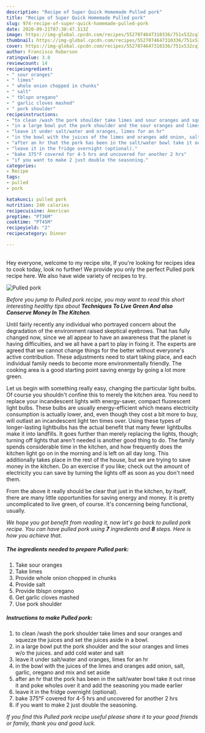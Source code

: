 ```yaml
---
description: "Recipe of Super Quick Homemade Pulled pork"
title: "Recipe of Super Quick Homemade Pulled pork"
slug: 974-recipe-of-super-quick-homemade-pulled-pork
date: 2020-09-21T07:38:47.513Z
image: https://img-global.cpcdn.com/recipes/5527074647310336/751x532cq70/pulled-pork-recipe-main-photo.jpg
thumbnail: https://img-global.cpcdn.com/recipes/5527074647310336/751x532cq70/pulled-pork-recipe-main-photo.jpg
cover: https://img-global.cpcdn.com/recipes/5527074647310336/751x532cq70/pulled-pork-recipe-main-photo.jpg
author: Francisco Roberson
ratingvalue: 3.8
reviewcount: 14
recipeingredient:
- " sour oranges"
- " limes"
- " whole onion chopped in chunks"
- " salt"
- " tblspn oregano"
- " garlic cloves mashed"
- " pork shoulder"
recipeinstructions:
- "to clean /wash the pork shoulder take limes and sour oranges and squezze the juices and set the juices aside in a bowl."
- "in a large bowl put the pork shoulder and the sour oranges and limes w/o the juices. and add cold water and salt"
- "leave it under salt/water and oranges, limes for an hr"
- "in the bowl with the juices of the limes and oranges add onion, salt, garlic, oregano and mix and set aside"
- "after an hr that the pork has been in the salt/water bowl take it out rinse it and poke wholes over it and add the seasoning you made earlier"
- "leave it in the fridge overnight (optional)."
- "bake 375°F covered for 4-5 hrs and uncovered for another 2 hrs"
- "if you want to make 2 just double the seasoning."
categories:
- Recipe
tags:
- pulled
- pork

katakunci: pulled pork 
nutrition: 240 calories
recipecuisine: American
preptime: "PT36M"
cooktime: "PT45M"
recipeyield: "2"
recipecategory: Dinner

---
```

<br>
Hey everyone, welcome to my recipe site, If you're looking for recipes idea to cook today, look no further! We provide you only the perfect Pulled pork recipe here. We also have wide variety of recipes to try.
<br>


![Pulled pork](https://img-global.cpcdn.com/recipes/5527074647310336/751x532cq70/pulled-pork-recipe-main-photo.jpg)

<i>Before you jump to Pulled pork recipe, you may want to read this short interesting healthy tips about 
<strong>Techniques To Live Green And also Conserve Money In The Kitchen</strong>.</i>
</br>

Until fairly recently any individual who portrayed concern about the degradation of the environment raised skeptical eyebrows. That has fully changed now, since we all appear to have an awareness that the planet is having difficulties, and we all have a part to play in fixing it. The experts are agreed that we cannot change things for the better without everyone's active contribution. These adjustments need to start taking place, and each individual family needs to become more environmentally friendly. The cooking area is a good starting point saving energy by going a lot more green.

Let us begin with something really easy, changing the particular light bulbs. Of course you shouldn't confine this to merely the kitchen area. You need to replace your incandescent lights with energy-saver, compact fluorescent light bulbs. These bulbs are usually energy-efficient which means electricity consumption is actually lower, and, even though they cost a bit more to buy, will outlast an incandescent light ten times over. Using these types of longer-lasting lightbulbs has the actual benefit that many fewer lightbulbs make it into landfills. It goes further than merely replacing the lights, though; turning off lights that aren't needed is another good thing to do. The family spends considerable time in the kitchen, and how frequently does the kitchen light go on in the morning and is left on all day long. This additionally takes place in the rest of the house, but we are trying to save money in the kitchen. Do an exercise if you like; check out the amount of electricity you can save by turning the lights off as soon as you don't need them.

From the above it really should be clear that just in the kitchen, by itself, there are many little opportunities for saving energy and money. It is pretty uncomplicated to live green, of course. It's concerning being functional, usually.


<i>We hope you got benefit from reading it, now let's go back to pulled pork recipe. You can have pulled pork using <strong>7</strong> ingredients and <strong>8</strong> steps. Here is how you achieve that.
</i>

##### The ingredients needed to prepare Pulled pork:

1. Take  sour oranges
1. Take  limes
1. Provide  whole onion chopped in chunks
1. Provide  salt
1. Provide  tblspn oregano
1. Get  garlic cloves mashed
1. Use  pork shoulder


##### Instructions to make Pulled pork:

1. to clean /wash the pork shoulder take limes and sour oranges and squezze the juices and set the juices aside in a bowl.
1. in a large bowl put the pork shoulder and the sour oranges and limes w/o the juices. and add cold water and salt
1. leave it under salt/water and oranges, limes for an hr
1. in the bowl with the juices of the limes and oranges add onion, salt, garlic, oregano and mix and set aside
1. after an hr that the pork has been in the salt/water bowl take it out rinse it and poke wholes over it and add the seasoning you made earlier
1. leave it in the fridge overnight (optional).
1. bake 375°F covered for 4-5 hrs and uncovered for another 2 hrs
1. if you want to make 2 just double the seasoning.


<i>If you find this Pulled pork recipe useful please share it to your good friends or family, thank you and good luck.</i>
